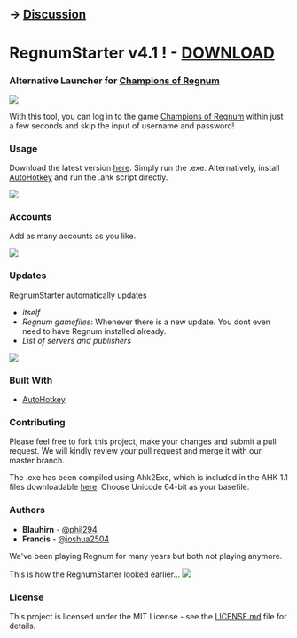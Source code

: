 ## -> [Discussion](https://www.cor-forum.de/index.php?page=Thread&threadID=811)

# RegnumStarter v4.1 ! - [DOWNLOAD](https://git.treudler.net/CoR-Forum/RegnumStarter/uploads/029d461e821470106e04aad877b9b1dc/RegnumStarter.exe)

### Alternative Launcher for [Champions of Regnum](https://www.championsofregnum.com/)

![](https://cdn.treudler.net/20/200510005156299-5nHRM-710x450.png)


With this tool, you can log in to the game [Champions of Regnum](https://www.championsofregnum.com/) within just a few seconds and skip the input of username and password!

### Usage

Download the latest version [here](https://git.treudler.net/CoR-Forum/RegnumStarter/-/releases). Simply run the .exe. Alternatively, install [AutoHotkey](https://autohotkey.com/download/1.1/) and run the .ahk script directly.

![](https://cdn.treudler.net/18/1811020259331XgzUx.gif)

### Accounts

Add as many accounts as you like.

![](https://cdn.treudler.net/shared/screenshots/2018_08_31_22-33-53_xrQ2dH80gQ26hjPvpUPN.png)

### Updates

RegnumStarter automatically updates
- *itself*
- *Regnum gamefiles*: Whenever there is a new update. You dont even need to have Regnum installed already.
- *List of servers and publishers*

![](https://cdn.treudler.net/shared/screenshots/2018_08_31_22-04-11_EdXEcPV99rWSxYX6v9pJ.png)

### Built With

* [AutoHotkey](https://github.com/Lexikos/AutoHotkey_L)

### Contributing

Please feel free to fork this project, make your changes and submit a pull request. We will kindly review your pull request and merge it with our master branch.

The .exe has been compiled using Ahk2Exe, which is included in the AHK 1.1 files downloadable [here](https://autohotkey.com/download/1.1/).
Choose Unicode 64-bit as your basefile.

### Authors

* **Blauhirn** - [@phil294](https://github.com/phil294)
* **Francis** - [@joshua2504](https://github.com/joshua2504)

We've been playing Regnum for many years but both not playing anymore.

This is how the RegnumStarter looked earlier... 
![](https://cdn.treudler.net/18/181102021650-646x331.png)

### License

This project is licensed under the MIT License - see the [LICENSE.md](LICENSE.md) file for details.
